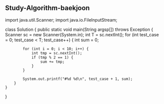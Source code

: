 ## Study-Algorithm-baekjoon
import java.util.Scanner;
import java.io.FileInputStream;


class Solution
{
	public static void main(String argsp[]) throws Exception
	{
		Scanner sc = new Scanner(System.in);
		int T = sc.nextInt();
		for (int test_case = 0; test_case < T; test_case++) {
			int sum = 0;
			
			for (int i = 0; i < 10; i++) {
				int tmp = sc.nextInt();
				if (tmp % 2 == 1) {					
					sum += tmp;
				}
			}
			
			System.out.printf("#%d %d\n", test_case + 1, sum);
		}
	}
}
